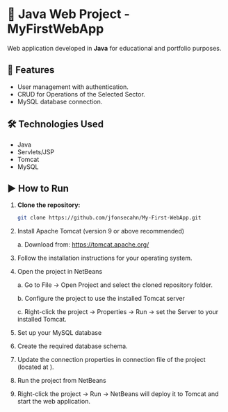 # 🚀 Java Web Project - MyFirstWebApp

Web application developed in **Java** for educational and portfolio purposes.

## 📌 Features
- User management with authentication.
- CRUD for Operations of the Selected Sector.
- MySQL database connection.

## 🛠️ Technologies Used
- Java
- Servlets/JSP
- Tomcat
- MySQL

## ▶️ How to Run
1. **Clone the repository:**
   ```bash
   git clone https://github.com/jfonsecahn/My-First-WebApp.git

2. Install Apache Tomcat (version 9 or above recommended)

    a. Download from: https://tomcat.apache.org/

3. Follow the installation instructions for your operating system.

4. Open the project in NetBeans

   a. Go to File → Open Project and select the cloned repository folder.

   b. Configure the project to use the installed Tomcat server

   c. Right-click the project → Properties → Run → set the Server to your installed Tomcat.

5. Set up your MySQL database

6. Create the required database schema.

7. Update the connection properties in connection file of the project (located at ).

8. Run the project from NetBeans

  9. Right-click the project → Run → NetBeans will deploy it to Tomcat and start the web application.
